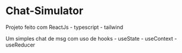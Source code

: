 # Chat-Simulator

Projeto feito com ReactJs - typescript - tailwind 

Um simples chat de msg com uso de hooks - useState - useContext - useReducer
